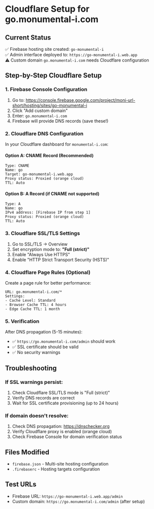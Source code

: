 # Cloudflare Setup for go.monumental-i.com

## Current Status
✅ Firebase hosting site created: `go-monumental-i`  
✅ Admin interface deployed to: `https://go-monumental-i.web.app`  
⚠️ Custom domain `go.monumental-i.com` needs Cloudflare configuration

## Step-by-Step Cloudflare Setup

### 1. Firebase Console Configuration
1. Go to: https://console.firebase.google.com/project/moni-url-short/hosting/sites/go-monumental-i
2. Click "Add custom domain"
3. Enter: `go.monumental-i.com`
4. Firebase will provide DNS records (save these!)

### 2. Cloudflare DNS Configuration
In your Cloudflare dashboard for `monumental-i.com`:

#### Option A: CNAME Record (Recommended)
```
Type: CNAME
Name: go
Target: go-monumental-i.web.app
Proxy status: Proxied (orange cloud)
TTL: Auto
```

#### Option B: A Record (if CNAME not supported)
```
Type: A
Name: go
IPv4 address: [Firebase IP from step 1]
Proxy status: Proxied (orange cloud)
TTL: Auto
```

### 3. Cloudflare SSL/TLS Settings
1. Go to SSL/TLS → Overview
2. Set encryption mode to: **"Full (strict)"**
3. Enable "Always Use HTTPS"
4. Enable "HTTP Strict Transport Security (HSTS)"

### 4. Cloudflare Page Rules (Optional)
Create a page rule for better performance:
```
URL: go.monumental-i.com/*
Settings:
- Cache Level: Standard
- Browser Cache TTL: 4 hours
- Edge Cache TTL: 1 month
```

### 5. Verification
After DNS propagation (5-15 minutes):
- ✅ `https://go.monumental-i.com/admin` should work
- ✅ SSL certificate should be valid
- ✅ No security warnings

## Troubleshooting

### If SSL warnings persist:
1. Check Cloudflare SSL/TLS mode is "Full (strict)"
2. Verify DNS records are correct
3. Wait for SSL certificate provisioning (up to 24 hours)

### If domain doesn't resolve:
1. Check DNS propagation: https://dnschecker.org
2. Verify Cloudflare proxy is enabled (orange cloud)
3. Check Firebase Console for domain verification status

## Files Modified
- `firebase.json` - Multi-site hosting configuration
- `.firebaserc` - Hosting targets configuration

## Test URLs
- Firebase URL: `https://go-monumental-i.web.app/admin`
- Custom domain: `https://go.monumental-i.com/admin` (after setup)
